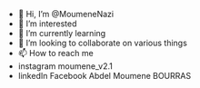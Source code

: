 - 👋 Hi, I’m @MoumeneNazi
- 👀 I’m interested 
- 🌱 I’m currently learning 
- 💞️ I’m looking to collaborate on various things 
- 📫 How to reach me
- instagram moumene_v2.1
- linkedIn Facebook Abdel Moumene BOURRAS

<!---
MoumeneNazi/MoumeneNazi is a ✨ special ✨ repository because its `README.md` (this file) appears on your GitHub profile.
You can click the Preview link to take a look at your changes.
--->
